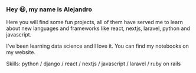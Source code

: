 ### Hey :smiley:, my name is Alejandro
Here you will find some fun projects, all of them have served me to learn about new languages and frameworks like react, nextjs, laravel, python and javascript.

I've been learning data science and I love it. You can find my notebooks on my website.



Skills: python / django / react / nextjs / javascript / laravel / ruby on rails

